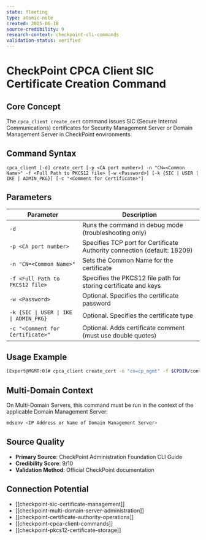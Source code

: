 ```yaml
---
state: fleeting
type: atomic-note
created: 2025-06-18
source-credibility: 9
research-context: checkpoint-cli-commands
validation-status: verified
---
```


# CheckPoint CPCA Client SIC Certificate Creation Command

## Core Concept
The `cpca_client create_cert` command issues SIC (Secure Internal Communications) certificates for Security Management Server or Domain Management Server in CheckPoint environments.

## Command Syntax
```
cpca_client [-d] create_cert [-p <CA port number>] -n "CN=<Common Name>" -f <Full Path to PKCS12 file> [-w <Password>] [-k {SIC | USER | IKE | ADMIN_PKG}] [-c "<Comment for Certificate>"]
```

## Parameters
| Parameter | Description |
|-----------|-------------|
| `-d` | Runs the command in debug mode (troubleshooting only) |
| `-p <CA port number>` | Specifies TCP port for Certificate Authority connection (default: 18209) |
| `-n "CN=<Common Name>"` | Sets the Common Name for the certificate |
| `-f <Full Path to PKCS12 file>` | Specifies the PKCS12 file path for storing certificate and keys |
| `-w <Password>` | Optional. Specifies the certificate password |
| `-k {SIC \| USER \| IKE \| ADMIN_PKG}` | Optional. Specifies the certificate type |
| `-c "<Comment for Certificate>"` | Optional. Adds certificate comment (must use double quotes) |

## Usage Example
```bash
[Expert@MGMT:0]# cpca_client create_cert -n "cn=cp_mgmt" -f $CPDIR/conf/sic_cert.pl2
```

## Multi-Domain Context
On Multi-Domain Servers, this command must be run in the context of the applicable Domain Management Server:
```bash
mdsenv <IP Address or Name of Domain Management Server>
```

## Source Quality
- **Primary Source**: CheckPoint Administration Foundation CLI Guide
- **Credibility Score**: 9/10
- **Validation Method**: Official CheckPoint documentation

## Connection Potential
- [[checkpoint-sic-certificate-management]]
- [[checkpoint-multi-domain-server-administration]]
- [[checkpoint-certificate-authority-operations]]
- [[checkpoint-cpca-client-commands]]
- [[checkpoint-pkcs12-certificate-storage]]